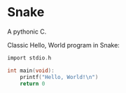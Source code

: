 # Snake
A pythonic C.

Classic Hello, World program in Snake:
```c
import stdio.h

int main(void):
    printf("Hello, World!\n")
    return 0
```

